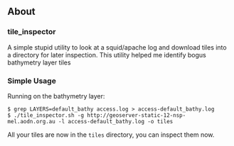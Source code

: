 ## About

### tile_inspector

A simple stupid utility to look at a squid/apache log and download tiles into a
directory for later inspection. This utility helped me identify bogus
bathymetry layer tiles

### Simple Usage

Running on the bathymetry layer:
```
$ grep LAYERS=default_bathy access.log > access-default_bathy.log
$ ./tile_inspector.sh -g http://geoserver-static-12-nsp-mel.aodn.org.au -l access-default_bathy.log -o tiles
```

All your tiles are now in the `tiles` directory, you can inspect them now.

